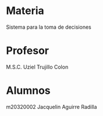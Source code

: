 # Materia
Sistema para la toma de decisiones

# Profesor
M.S.C. Uziel Trujillo Colon

# Alumnos
m20320002 Jacquelin Aguirre Radilla